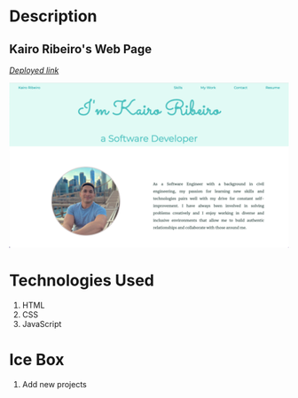 <h1>Description</h1>
<h2>Kairo Ribeiro's Web Page</h2>


*[Deployed link](https://kairo-ribeiro-portfolio.netlify.app)* <br>

![WebPage!](/data/main-view.png "Main View")


<h1>Technologies Used </h1>
<ol>
  <li>HTML</li>
  <li>CSS</li>
  <li>JavaScript</li>
</ol>


<h1>Ice Box </h1>
<ol>
  <li>Add new projects</li>
</ol>


